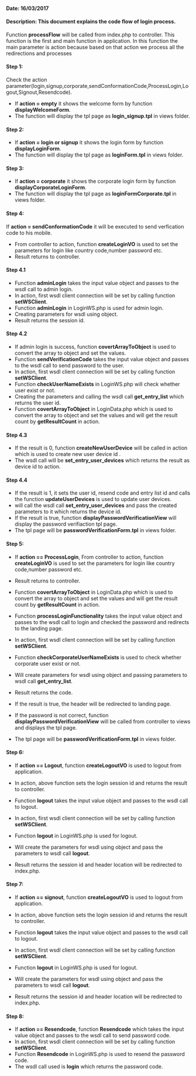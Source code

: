 #### Date: 16/03/2017

#### Description: This document explains the code flow of login process.


Function **processFlow** will be called from index.php to controller. This function is the first and main function in application. In this function the main parameter is action because based on that action we process all the redirections and processes

#### Step 1: 

Check the action parameter(login,signup,corporate,sendConformationCode,ProcessLogin,Logout,Signout,Resendcode).

-  If **action = empty** it shows the welcome form by function **displayWelcomeForm**.
- The function will display the tpl page as **login_signup.tpl** in views folder.

#### Step 2:

- If **action = login or signup** it shows the login form by function **displayLoginForm**.
- The function will display the tpl page as **loginForm.tpl** in views folder.

#### Step 3:

- If **action = corporate** it shows the corporate login form by function **displayCorporateLoginForm**.
- The function will display the tpl page as **loginFormCorporate.tpl** in views folder.

#### Step 4:

If **action = sendConformationCode** it will be executed to send verfication code to his mobile.
- From controller to action, function **createLoginVO** is used to set the parameters for login like country code,number password etc.
- Result returns to controller.

#### Step 4.1
  
 - Function **adminLogin** takes the input value object and passes to the wsdl call to admin login.
 - In action, first wsdl client connection will be set by calling function **setWSClient**.
 - Function **adminLogin** in LoginWS.php is used for admin login.
 - Creating parameters for wsdl using object.
 - Result returns the session id.
    
#### Step 4.2
  
  - If admin login is success, function **covertArrayToObject** is used to convert the array to object and set the values.
  - Function **sendVerificationCode** takes the input value object and passes to the wsdl call to send password to the user.
  - In action, first wsdl client connection will be set by calling function **setWSClient**.
  - Function **checkUserNameExists** in LoginWS.php will check whether user exist or not. 
  - Creating the parameters and calling the wsdl call **get_entry_list** which returns the user id.
  - Function **covertArrayToObject** in LoginData.php which is used to convert the array to object and set the values and will get the result count by **getResultCount** in action.

#### Step 4.3

- If the result is 0, function **createNewUserDevice** will be called in action which is used to create new user device id .
- The wsdl call will be **set_entry_user_devices** which returns the result as device id to action.

#### Step 4.4

- If the result is 1, it sets the user id, resend code and entry list id and calls the function **updateUserDevices** is used to update user devices.
- will call the wsdl call **set_entry_user_devices** and pass the created parameters to it which returns the device id.
- If the result is true, function **displayPasswordVerificationView** will display the password verifiaction tpl page.
- The tpl page will be **passwordVerificationForm.tpl** in views folder.



#### Step 5:

- If **action == ProcessLogin**, From controller to action, function **createLoginVO** is used to set the parameters for login like country code,number password etc.
- Result returns to controller.
- Function **covertArrayToObject** in LoginData.php which is used to convert the array to object and set the values and will get the result count by **getResultCount** in action.

- Function **processLoginFunctionality** takes the input value object and passes to the wsdl call to login and checked the password and redirects to the landing page.
- In action, first wsdl client connection will be set by calling function **setWSClient**.
- Function **checkCorporateUserNameExists** is used to check whether corporate user exist or not.
- Will create parameters for wsdl using object and passing parameters to wsdl call **get_entry_list**.
- Result returns the code.
- If the result is true, the header will be redirected to landing page.
- If the password is not correct, function **displayPasswordVerificationView** will be called from controller to views and displays the tpl page.
- The tpl page will be **passwordVerificationForm.tpl** in views folder.


#### Step 6:

- If **action == Logout**, function **createLogoutVO** is used to logout from application.
- In action, above function sets the login session id and returns the result to controller.

- Function **logout** takes the input value object and passes to the wsdl call to logout.
- In action, first wsdl client connection will be set by calling function **setWSClient**.
- Function **logout** in LoginWS.php is used for logout. 
- Will create the parameters for wsdl using object and pass the parameters to wsdl call **logout**.
- Result returns the session id and header location will be redirected to index.php.


#### Step 7:

- If **action == signout**, function **createLogoutVO** is used to logout from application.
- In action, above function sets the login session id and returns the result to controller.

- Function **logout** takes the input value object and passes to the wsdl call to logout.
- In action, first wsdl client connection will be set by calling function **setWSClient**.
- Function **logout** in LoginWS.php is used for logout. 
- Will create the parameters for wsdl using object and pass the parameters to wsdl call **logout**.
- Result returns the session id and header location will be redirected to index.php.


#### Step 8:

- If **action == Resendcode**, function **Resendcode** which takes the input value object and passes to the wsdl call to send password code.
- In action, first wsdl client connection will be set by calling function **setWSClient**.
- Function **Resendcode** in LoginWS.php is used to resend the password code.
- The wsdl call used is **login** which returns the password code.














